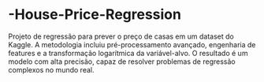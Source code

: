 # -House-Price-Regression
Projeto de regressão para prever o preço de casas em um dataset do Kaggle. A metodologia incluiu pré-processamento avançado, engenharia de features e a transformação logarítmica da variável-alvo. O resultado é um modelo com alta precisão, capaz de resolver problemas de regressão complexos no mundo real.
